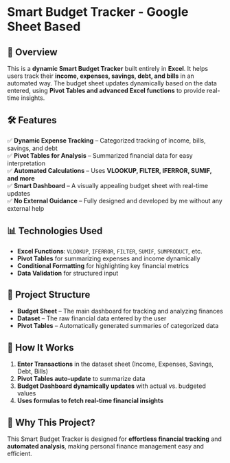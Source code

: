 # **Smart Budget Tracker - Google Sheet Based**  

## 📌 **Overview**  
This is a **dynamic Smart Budget Tracker** built entirely in **Excel**. It helps users track their **income, expenses, savings, debt, and bills** in an automated way. The budget sheet updates dynamically based on the data entered, using **Pivot Tables and advanced Excel functions** to provide real-time insights.  

## 🛠 **Features**  
✅ **Dynamic Expense Tracking** – Categorized tracking of income, bills, savings, and debt  
✅ **Pivot Tables for Analysis** – Summarized financial data for easy interpretation  
✅ **Automated Calculations** – Uses **VLOOKUP, FILTER, IFERROR, SUMIF, and more**  
✅ **Smart Dashboard** – A visually appealing budget sheet with real-time updates  
✅ **No External Guidance** – Fully designed and developed by me without any external help  

## 📊 **Technologies Used**  
- **Excel Functions**: `VLOOKUP`, `IFERROR`, `FILTER`, `SUMIF`, `SUMPRODUCT`, etc.  
- **Pivot Tables** for summarizing expenses and income dynamically  
- **Conditional Formatting** for highlighting key financial metrics  
- **Data Validation** for structured input  

## 📂 **Project Structure**  
- **Budget Sheet** – The main dashboard for tracking and analyzing finances  
- **Dataset** – The raw financial data entered by the user  
- **Pivot Tables** – Automatically generated summaries of categorized data  

## 🚀 **How It Works**  
1. **Enter Transactions** in the dataset sheet (Income, Expenses, Savings, Debt, Bills)  
2. **Pivot Tables auto-update** to summarize data  
3. **Budget Dashboard dynamically updates** with actual vs. budgeted values  
4. **Uses formulas to fetch real-time financial insights**  

## 🎯 **Why This Project?**  
This Smart Budget Tracker is designed for **effortless financial tracking** and **automated analysis**, making personal finance management easy and efficient.  
